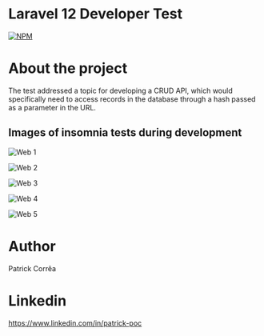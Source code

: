 # Laravel 12 Developer Test
[![NPM](https://img.shields.io/npm/l/react)](https://github.com/poc1212/app_tree_map/blob/master/LICENSE) 

# About the project

The test addressed a topic for developing a CRUD API, which would specifically need to access records in the database through a hash passed as a parameter in the URL.

## Images of insomnia tests during development
![Web 1]([https://github.com/poc1212/app_tree_map/blob/master/img/1.png](https://github.com/poc1212/test_developer_laravel12/blob/main/listar.png))

![Web 2]([https://github.com/poc1212/app_tree_map/blob/master/img/2.png](https://github.com/poc1212/test_developer_laravel12/blob/main/visualizar.png))

![Web 3]([https://github.com/poc1212/app_tree_map/blob/master/img/3.png](https://github.com/poc1212/test_developer_laravel12/blob/main/cadastrar.png))

![Web 4]([https://github.com/poc1212/app_tree_map/blob/master/img/4.png](https://github.com/poc1212/test_developer_laravel12/blob/main/editar.png))

![Web 5]([https://github.com/poc1212/app_tree_map/blob/master/img/5.png](https://github.com/poc1212/test_developer_laravel12/blob/main/deletar.png))

# Author
Patrick Corrêa

# Linkedin
https://www.linkedin.com/in/patrick-poc
